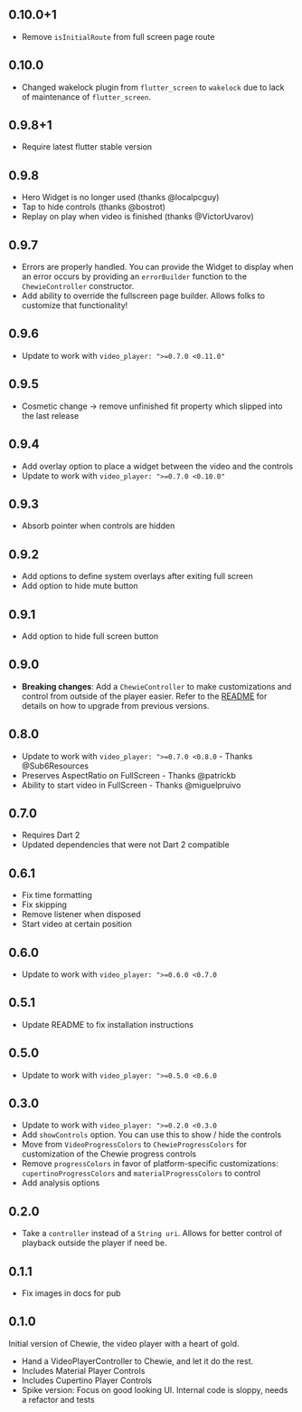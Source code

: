 ## 0.10.0+1

* Remove `isInitialRoute` from full screen page route

## 0.10.0

* Changed wakelock plugin from `flutter_screen` to `wakelock` due to lack of maintenance of `flutter_screen`. 

## 0.9.8+1
  * Require latest flutter stable version

## 0.9.8

  * Hero Widget is no longer used (thanks @localpcguy)
  * Tap to hide controls (thanks @bostrot)
  * Replay on play when video is finished (thanks @VictorUvarov)

## 0.9.7

  * Errors are properly handled. You can provide the Widget to display when an error occurs by providing an `errorBuilder` function to the `ChewieController` constructor.
  * Add ability to override the fullscreen page builder. Allows folks to customize that functionality!

## 0.9.6

  * Update to work with `video_player: ">=0.7.0 <0.11.0"`

## 0.9.5

  * Cosmetic change -> remove unfinished fit property which slipped into the last release

## 0.9.4

  * Add overlay option to place a widget between the video and the controls
  * Update to work with `video_player: ">=0.7.0 <0.10.0"`

## 0.9.3

  * Absorb pointer when controls are hidden

## 0.9.2

  * Add options to define system overlays after exiting full screen
  * Add option to hide mute button

## 0.9.1

  * Add option to hide full screen button

## 0.9.0

  * **Breaking changes**: Add a `ChewieController` to make customizations and control from outside of the player easier.
    Refer to the [README](README.md) for details on how to upgrade from previous versions.

## 0.8.0

  * Update to work with `video_player: ">=0.7.0 <0.8.0` - Thanks @Sub6Resources
  * Preserves AspectRatio on FullScreen - Thanks @patrickb
  * Ability to start video in FullScreen - Thanks @miguelpruivo

## 0.7.0

  * Requires Dart 2
  * Updated dependencies that were not Dart 2 compatible

## 0.6.1

  * Fix time formatting
  * Fix skipping
  * Remove listener when disposed
  * Start video at certain position

## 0.6.0

  * Update to work with `video_player: ">=0.6.0 <0.7.0`

## 0.5.1

  * Update README to fix installation instructions

## 0.5.0

  * Update to work with `video_player: ">=0.5.0 <0.6.0`

## 0.3.0

  * Update to work with `video_player: ">=0.2.0 <0.3.0`
  * Add `showControls` option. You can use this to show / hide the controls
  * Move from `VideoProgressColors` to `ChewieProgressColors` for customization of the Chewie progress controls
  * Remove `progressColors` in favor of platform-specific customizations: `cupertinoProgressColors` and `materialProgressColors` to control
  * Add analysis options

## 0.2.0

  * Take a `controller` instead of a `String uri`. Allows for better control of playback outside the player if need be.

## 0.1.1

  * Fix images in docs for pub

## 0.1.0

Initial version of Chewie, the video player with a heart of gold.

  * Hand a VideoPlayerController to Chewie, and let it do the rest.
  * Includes Material Player Controls
  * Includes Cupertino Player Controls
  * Spike version: Focus on good looking UI. Internal code is sloppy, needs a refactor and tests
